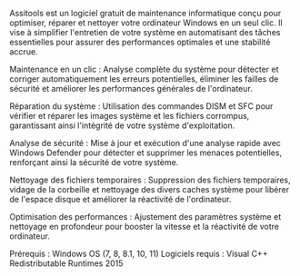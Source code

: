 Assitools est un logiciel gratuit de maintenance informatique conçu pour optimiser, réparer et nettoyer votre ordinateur Windows en un seul clic. Il vise à simplifier l'entretien de votre système en automatisant des tâches essentielles pour assurer des performances optimales et une stabilité accrue.

Maintenance en un clic : Analyse complète du système pour détecter et corriger automatiquement les erreurs potentielles, éliminer les failles de sécurité et améliorer les performances générales de l'ordinateur.

Réparation du système : Utilisation des commandes DISM et SFC pour vérifier et réparer les images système et les fichiers corrompus, garantissant ainsi l'intégrité de votre système d'exploitation.

Analyse de sécurité : Mise à jour et exécution d'une analyse rapide avec Windows Defender pour détecter et supprimer les menaces potentielles, renforçant ainsi la sécurité de votre système.

Nettoyage des fichiers temporaires : Suppression des fichiers temporaires, vidage de la corbeille et nettoyage des divers caches système pour libérer de l'espace disque et améliorer la réactivité de l'ordinateur.

Optimisation des performances : Ajustement des paramètres système et nettoyage en profondeur pour booster la vitesse et la réactivité de votre ordinateur.

Prérequis : Windows OS (7, 8, 8.1, 10, 11)
Logiciels requis : Visual C++ Redistributable Runtimes 2015
